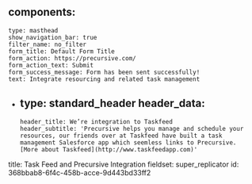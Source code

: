 components:
  - 
    type: masthead
    show_navigation_bar: true
    filter_name: no_filter
    form_title: Default Form Title
    form_action: https://precursive.com/
    form_action_text: Submit
    form_success_message: Form has been sent successfully!
    text: Integrate resourcing and related task management
  - 
    type: standard_header
    header_data:
      - 
        header_title: We’re integration to Taskfeed
        header_subtitle: 'Precursive helps you manage and schedule your resources, our friends over at Taskfeed have built a task management Salesforce app which seemless links to Precursive.   [More about Taskfeed](http://www.taskfeedapp.com)'
title: Task Feed and Precursive Integration
fieldset: super_replicator
id: 368bbab8-6f4c-458b-acce-9d443bd33ff2
